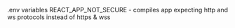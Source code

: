 .env variables
REACT_APP_NOT_SECURE - compiles app expecting http and ws protocols instead of https & wss
